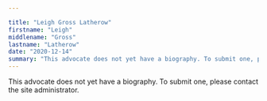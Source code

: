 ```yaml
---

title: "Leigh Gross Latherow"
firstname: "Leigh"
middlename: "Gross"
lastname: "Latherow"
date: "2020-12-14"
summary: "This advocate does not yet have a biography. To submit one, please contact the site administrator."
---
```

This advocate does not yet have a biography. To submit one, please contact the site administrator.

